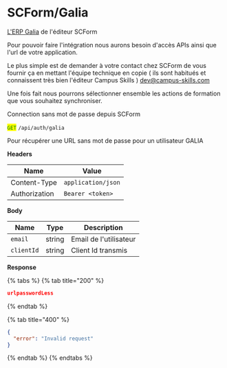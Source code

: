 # SCForm/Galia

[L'ERP Galia](https://www.sc-form.com/logiciel-gestion-centre-de-formation-longue-galia/) de l'éditeur SCForm

Pour pouvoir faire l'intégration nous aurons besoin d'accès APIs ainsi que l'url de votre application.

Le plus simple est de demander à votre contact chez SCForm de vous fournir ça en mettant l'équipe technique en copie ( ils sont habitués et connaissent très bien l'éditeur Campus Skills ) dev@campus-skills.com

Une fois fait nous pourrons sélectionner ensemble les actions de formation que vous souhaitez synchroniser.





Connection sans mot de passe depuis SCForm

<mark style="color:green;">`GET`</mark> `/api/auth/galia`

Pour récupérer une URL sans mot de passe pour un utilisateur GALIA

**Headers**

| Name          | Value              |
| ------------- | ------------------ |
| Content-Type  | `application/json` |
| Authorization | `Bearer <token>`   |

**Body**

| Name       | Type   | Description            |
| ---------- | ------ | ---------------------- |
| `email`    | string | Email de l'utilisateur |
| `clientId` | string | Client Id transmis     |

**Response**

{% tabs %}
{% tab title="200" %}
```json
urlpasswordLess
```
{% endtab %}

{% tab title="400" %}
```json
{
  "error": "Invalid request"
}
```
{% endtab %}
{% endtabs %}
